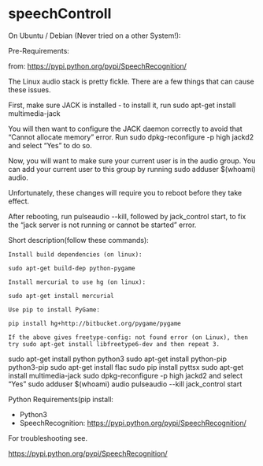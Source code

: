 # speechControll

On Ubuntu / Debian (Never tried on a other System!):


Pre-Requirements:

from: https://pypi.python.org/pypi/SpeechRecognition/

The Linux audio stack is pretty fickle. There are a few things that can cause these issues.

First, make sure JACK is installed - to install it, run sudo apt-get install multimedia-jack

You will then want to configure the JACK daemon correctly to avoid that “Cannot allocate memory” error. Run sudo dpkg-reconfigure -p high jackd2 and select “Yes” to do so.

Now, you will want to make sure your current user is in the audio group. You can add your current user to this group by running sudo adduser $(whoami) audio.

Unfortunately, these changes will require you to reboot before they take effect.

After rebooting, run pulseaudio --kill, followed by jack_control start, to fix the “jack server is not running or cannot be started” error.


Short description(follow these commands):

    Install build dependencies (on linux):

    sudo apt-get build-dep python-pygame

    Install mercurial to use hg (on linux):

    sudo apt-get install mercurial

    Use pip to install PyGame:

    pip install hg+http://bitbucket.org/pygame/pygame

    If the above gives freetype-config: not found error (on Linux), then try sudo apt-get install libfreetype6-dev and then repeat 3.


sudo apt-get install python python3
sudo apt-get install python-pip python3-pip
sudo apt-get install flac
sudo pip install pyttsx
sudo apt-get install multimedia-jack
sudo dpkg-reconfigure -p high jackd2 and select “Yes”
sudo adduser $(whoami) audio
pulseaudio --kill
jack_control start

Python Requirements(pip install:
- Python3
- SpeechRecognition: https://pypi.python.org/pypi/SpeechRecognition/


For troubleshooting see.

https://pypi.python.org/pypi/SpeechRecognition/